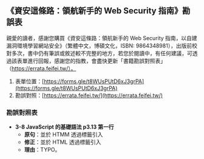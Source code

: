 ## 《資安這條路：領航新手的 Web Security 指南》勘誤表

親愛的讀者，感謝您購買《資安這條路：領航新手的 Web Security 指南，以自建漏洞環境學習網站安全》（繁體中文，博碩文化，ISBN: 9864348981），出版前校對多次，書中仍有筆誤或敘述較不完整的地方，若您於閱讀中，有任何建議，可透過該表單進行回報，感謝您的指教，會盡快更新「書籍勘誤對照表」（https://errata.feifei.tw/）。

1. 表單位置：[https://forms.gle/t8WUsPUtD6xJ3grPA](https://forms.gle/t8WUsPUtD6xJ3grPA)
2. 勘誤對照：[https://errata.feifei.tw/](https://errata.feifei.tw/)


### 勘誤對照表

* **3-8 JavaScript 的基礎語法 p3.13 第一行**
  * **原句**：並於 HTMM 透過標籤引入
  * **修正**：並於 HTML 透過標籤引入
  * **理由**：TYPO。
